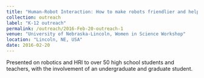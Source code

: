 ```yaml
---
title: "Human-Robot Interaction: How to make robots friendlier and helpful"
collection: outreach
label: "K-12 outreach"
permalink: /outreach/2016-Feb-20-outreach-1
venue: "University of Nebraska-Lincoln, Women in Science Workshop"
location: "Lincoln, NE, USA"
date: 2016-02-20
---
```


Presented on robotics and HRI to over 50 high school students and teachers, with the involvement of an undergraduate and graduate student.

